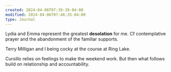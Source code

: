 ```yaml
---
created: 2024-04-06T07:39:39-04:00
modified: 2024-04-06T07:46:35-04:00
type: Journal
---
```


Lydia and Emma represent the greatest **desolation** for me. Cf contemplative prayer and the abandonment of the familiar supports. 

Terry Milligan and I being cocky at the course at Ring Lake.

Cursillo relies on feelings to make the weekend work. But then what follows build on relationship and accountability.
